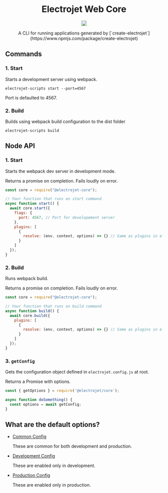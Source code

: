 <div align="center">
  <h1>Electrojet Web Core</h1>
  <a href="https://badge.fury.io/js/%40electrojet%2Fcore"><img src="https://badge.fury.io/js/%40electrojet%2Fcore.svg" alt="npm version" height="18"></a>
  <p>A CLI for running applications generated by [`create-electrojet`](https://www.npmjs.com/package/create-electrojet)</p>
</div>

## Commands

### 1. Start

Starts a development server using webpack. 

```
electrojet-scripts start --port=4567
```

Port is defaulted to 4567.

### 2. Build

Builds using webpack build configuration to the dist folder

```
electrojet-scripts build
```

## Node API

### 1. Start

Starts the webpack dev server in development mode. 

Returns a promise on completion. Fails loudly on error.

```js
const core = require("@electrojet-core"); 

// Your function that runs on start command
async function start() {
  await core.start({
    flags: {
      port: 4567, // Port for developement server
    },
    plugins: [
      {
        resolve: (env, context, options) => {} // Same as plugins in electrojet.config.js
      }
    ]
  });
}
```

### 2. Build

Runs webpack build.

Returns a promise on completion. Fails loudly on error.

```js
const core = require("@electrojet-core"); 

// Your function that runs on build command
async function build() {
  await core.build({
    plugins: [
      {
        resolve: (env, context, options) => {} // Same as plugins in electrojet.config.js
      }
    ]
  });
}
```

### 3. `getConfig`

Gets the configuration object defined in `electrojet.config.js` at root.

Returns a Promise with options.

```js
const { getOptions } = require('@electrojet/core');

async function doSomething() {
  const options = await getConfig;
}
```

## What are the default options?

* [Common Config]()

  These are common for both development and production.

* [Development Config]()

  These are enabled only in development.

* [Production Config]()

  These are enabled only in production.
